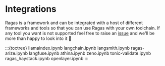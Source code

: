 # Integrations

Ragas is a framework and can be integrated with a host of different frameworks
and tools so that you can use Ragas with your own toolchain. If any tool you
want is not supported feel free to raise an [issue](https://github.com/explodinggradients/ragas/issues/new) and we'll be more than
happy to look into it 🙂

:::{toctree}
llamaindex.ipynb
langchain.ipynb
langsmith.ipynb
ragas-arize.ipynb
langfuse.ipynb
athina.ipynb
zeno.ipynb
tonic-validate.ipynb
ragas_haystack.ipynb
openlayer.ipynb
:::
